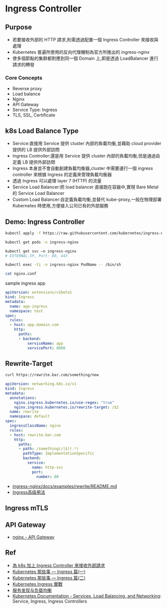 # Ingress Controller

## Purpose

* 若要接收外部的 HTTP 請求,則需透過配置一個 Ingress Controller 來接收與處理
* Kubernetes 普遍所使用的反向代理機制為官方所推出的 ingress-nginx
* 使多個節點的集群都對應到同一個 Domain 上,即是透過 LoadBalancer 進行請求的轉發

### Core Concepts

* Reverse proxy
* Load balance
* Nginx
* API Gateway
* Service Type: Ingress
* TLS, SSL, Certificate

## k8s Load Balance Type

* Service:直接用 Service 提供 cluster 內部的負載均衡,並藉助 cloud provider 提供的 LB 提供外部訪問
* Ingress Controller:還是用 Service 提供 cluster 內部的負載均衡,但是通過自定義 LB 提供外部訪問
* Ingress 本身並不會自動創建負載均衡器,cluster 中需要運行一個 ingress controller 來根據 Ingress 的定義來管理負載均衡器
* 透過 Ingress 可以處理 layer 7 (HTTP) 的流量
* Service Load Balancer:把 load balancer 直接跑在容器中,實現 Bare Metal 的 Service Load Balancer
* Custom Load Balancer:自定義負載均衡,並替代 kube-proxy,一般在物理部署 Kubernetes 時使用,方便接入公司已有的外部服務

## Demo: Ingress Controller

```sh
kubectl apply -f https://raw.githubusercontent.com/kubernetes/ingress-nginx/nginx-0.28.0/deploy/static/mandatory.yaml

kubectl get pods -n ingress-nginx

kubectl get svc —n ingress-nginx
# EXTERNAL-IP, Port: 80, 443

kubectl exec -ti -n ingress-nginx PodName -- /bin/sh

cat nginx.conf
```

sample ingress app

```yaml
apiVersion: extensions/v1beta1
kind: Ingress
metadata:
  name: app-ingress
  namespace: test
spec:
  rules:
  - host: app.domain.com
    http:
      paths:
      - backend:
          serviceName: app
          servicePort: 8080
```

## Rewrite-Target

```sh
curl https://rewrite.bar.com/something/new
```

```yaml
apiVersion: networking.k8s.io/v1
kind: Ingress
metadata:
  annotations:
    nginx.ingress.kubernetes.io/use-regex: "true"
    nginx.ingress.kubernetes.io/rewrite-target: /$2
  name: rewrite
  namespace: default
spec:
  ingressClassName: nginx
  rules:
  - host: rewrite.bar.com
    http:
      paths:
      - path: /something(/|$)(.*)
        pathType: ImplementationSpecific
        backend:
          service:
            name: http-svc
            port: 
              number: 80
```

* [ingress-nginx/docs/examples/rewrite/README.md](https://github.com/kubernetes/ingress-nginx/blob/main/docs/examples/rewrite/README.md)
* [Ingress高级用法](https://help.aliyun.com/zh/ack/serverless-kubernetes/user-guide/advanced-ingress-configurations)

## Ingress mTLS

## API Gateway

* [nginx - API Gateway](https://www.nginx.com/learn/api-gateway/)

## Ref

* [為 k8s 加上 Ingress Controller 來接收外部請求](https://luthertsai.com/kubernetes-notes-ingress-controller-setup/)
* [Kubernetes 那些事 — Ingress 篇(一)](https://medium.com/andy-blog/kubernetes-那些事-ingress-篇-一-92944d4bf97d)
* [Kubernetes 那些事 — Ingress 篇(二)](https://medium.com/andy-blog/kubernetes-那些事-ingress-篇-二-559c7a41404b)
* [Kubernetes Ingress 實戰](https://tsunghsien.gitbooks.io/kubenetes/content/ingresspei-zhi.html)
* [服务发现与负载均衡](https://jimmysong.io/kubernetes-handbook/practice/service-discovery-and-loadbalancing.html)
* [Kubernetes Documentation - Services, Load Balancing, and Networking](https://kubernetes.io/docs/concepts/services-networking/): Service, Ingress, Ingress Controllers
